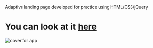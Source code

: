 Adaptive landing page developed for practice using HTML/CSS/jQuery

# You can look at it [here](https://eduard-mychka.github.io/mogo/)

![cover for app](https://github.com/Eduard-Mychka/mogo/blob/master/Mogo.png "Cover of simple layout") 

